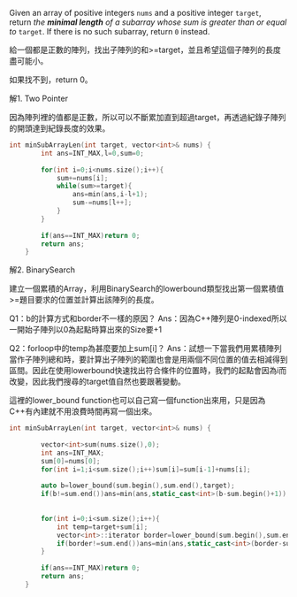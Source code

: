Given an array of positive integers `nums` and a positive integer `target`, return _the **minimal length** of a_ _subarray_ _whose sum is greater than or equal to_ `target`. If there is no such subarray, return `0` instead.

給一個都是正數的陣列，找出子陣列的和>=target，並且希望這個子陣列的長度盡可能小。

如果找不到，return 0。

解1.  Two Pointer

因為陣列裡的值都是正數，所以可以不斷累加直到超過target，再透過紀錄子陣列的開頭達到紀錄長度的效果。

```cpp
int minSubArrayLen(int target, vector<int>& nums) {
        int ans=INT_MAX,l=0,sum=0;
        
        for(int i=0;i<nums.size();i++){
            sum+=nums[i];
            while(sum>=target){
                ans=min(ans,i-l+1);
                sum-=nums[l++];
            }
        }
        
        if(ans==INT_MAX)return 0;
        return ans;
    }
```

解2. BinarySearch 

建立一個累積的Array，利用BinarySearch的lowerbound類型找出第一個累積值>=題目要求的位置並計算出該陣列的長度。

Q1：b的計算方式和border不一樣的原因？
Ans：因為C++陣列是0-indexed所以一開始子陣列以0為起點時算出來的Size要+1

Q2：forloop中的temp為甚麼要加上sum[i]？
Ans：試想一下當我們用累積陣列當作子陣列總和時，要計算出子陣列的範圍也會是用兩個不同位置的值去相減得到區間。因此在使用lowerbound快速找出符合條件的位置時，我們的起點會因為i而改變，因此我們搜尋的target值自然也要跟著變動。

這裡的lower_bound function也可以自己寫一個function出來用，只是因為C++有內建就不用浪費時間再寫一個出來。
```cpp
int minSubArrayLen(int target, vector<int>& nums) {
        
        vector<int>sum(nums.size(),0);
        int ans=INT_MAX;
        sum[0]=nums[0];
        for(int i=1;i<sum.size();i++)sum[i]=sum[i-1]+nums[i];
        
        auto b=lower_bound(sum.begin(),sum.end(),target);
        if(b!=sum.end())ans=min(ans,static_cast<int>(b-sum.begin()+1));
        
        
        for(int i=0;i<sum.size();i++){
            int temp=target+sum[i];
            vector<int>::iterator border=lower_bound(sum.begin(),sum.end(),temp);
            if(border!=sum.end())ans=min(ans,static_cast<int>(border-sum.begin()-i));   
        }
        
        if(ans==INT_MAX)return 0;
        return ans;
    }
```

